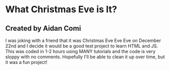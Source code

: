 # What Christmas Eve is It?

## Created by Aidan Comi
I was joking with a friend that it was Christmas Eve Eve Eve on December 22nd and I decide it would be a good test project to learn HTML and JS. This was coded in 1-2 hours using MANY tutorials and the code is very sloppy with no comments. Hopefully I'll be able to clean it up over time, but it was a fun project!
